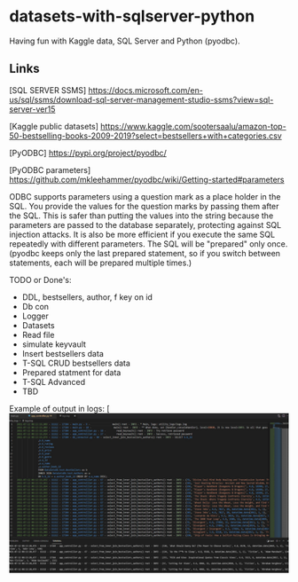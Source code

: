 # datasets-with-sqlserver-python
Having fun with Kaggle data, SQL Server and Python (pyodbc).

## Links 
[SQL SERVER SSMS] https://docs.microsoft.com/en-us/sql/ssms/download-sql-server-management-studio-ssms?view=sql-server-ver15

[Kaggle public datasets] https://www.kaggle.com/sootersaalu/amazon-top-50-bestselling-books-2009-2019?select=bestsellers+with+categories.csv

[PyODBC] https://pypi.org/project/pyodbc/

[PyODBC parameters] https://github.com/mkleehammer/pyodbc/wiki/Getting-started#parameters

ODBC supports parameters using a question mark as a place holder in the SQL. 
You provide the values for the question marks by passing them after the SQL.
This is safer than putting the values into the string because the parameters are passed to the database separately, 
protecting against SQL injection attacks. It is also be more efficient if you execute the same SQL repeatedly with different parameters. 
The SQL will be "prepared" only once. (pyodbc keeps only the last prepared statement, so if you switch between statements, each will be prepared multiple times.)


TODO or Done's:
* DDL, bestsellers, author, f key on id
* Db con 
* Logger 
* Datasets
* Read file
* simulate keyvault
* Insert bestsellers data
* T-SQL CRUD bestsellers data
* Prepared statment for data
* T-SQL Advanced
* TBD

Example of output in logs:
[![Screenshot](x_logs_and_join_bestsellers2.jpg)